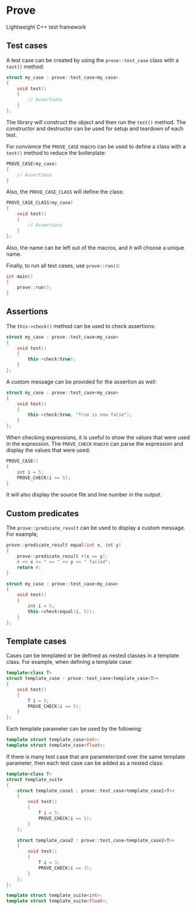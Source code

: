 Prove
=====

Lightweight C++ test framework

Test cases
----------

A test case can be created by using the `prove::test_case` class with a `test()` method:

```cpp
struct my_case : prove::test_case<my_case>
{
    void test()
    {
        // Assertions
    }
};
```

The library will construct the object and then run the `test()` method. The constructor and destructor can be used for setup and teardown of each test. 

For convience the `PROVE_CASE` macro can be used to define a class with a `test()` method to reduce the boilerplate:

```cpp
PROVE_CASE(my_case)
{
    // Assertions
}
```

Also, the `PROVE_CASE_CLASS` will define the class:

```cpp
PROVE_CASE_CLASS(my_case)
{
    void test()
    {
        // Assertions
    }
};
```

Also, the name can be left out of the macros, and it will choose a unique name. 

Finally, to run all test cases, use `prove::run()`:

```cpp
int main() 
{
    prove::run();
}
```

Assertions
----------

The `this->check()` method can be used to check assertions:

```cpp
struct my_case : prove::test_case<my_case>
{
    void test()
    {
        this->check(true);
    }
};
```

A custom message can be provided for the assertion as well:

```cpp
struct my_case : prove::test_case<my_case>
{
    void test()
    {
        this->check(true, "True is now false");
    }
};
```

When checking expressions, it is useful to show the values that were used in the expression. The `PROVE_CHECK` macro can parse the expression and display the values that were used:

```cpp
PROVE_CASE()
{
    int i = 5;
    PROVE_CHECK(i == 5);
}
```

It will also display the source file and line number in the output.

Custom predicates
-----------------

The `prove::predicate_result` can be used to display a custom message. For example,

```cpp
prove::predicate_result equal(int x, int y)
{
    prove::predicate_result r(x == y);
    r << x << " == " << y << " failed";
    return r;
}

struct my_case : prove::test_case<my_case>
{
    void test()
    {
        int i = 5;
        this->check(equal(i, 5));
    }
};
```

Template cases
--------------

Cases can be templated or be defined as nested classes in a template class. For example, when defining a template case:

```cpp
template<class T>
struct template_case : prove::test_case<template_case<T>>
{
    void test()
    {
        T i = 5;
        PROVE_CHECK(i == 5);
    }
};
```

Each template parameter can be used by the following:

```cpp
template struct template_case<int>;
template struct template_case<float>;
```

If there is many test case that are parameterized over the same template parameter, then each test case can be added as a nested class:

```cpp
template<class T>
struct template_suite
{
    struct template_case1 : prove::test_case<template_case1<T>>
    {
        void test()
        {
            T i = 5;
            PROVE_CHECK(i == 5);
        }
    };

    struct template_case2 : prove::test_case<template_case2<T>>
    {
        void test()
        {
            T i = 3;
            PROVE_CHECK(i == 3);
        }
    };
};

template struct template_suite<int>;
template struct template_suite<float>;
```
